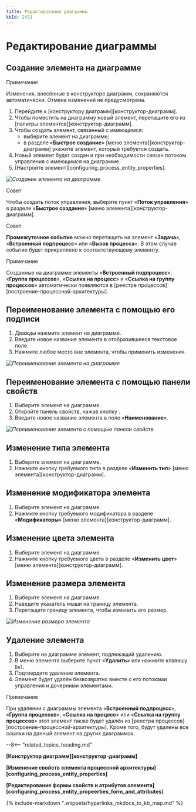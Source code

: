 ```yaml
---
title: Редактирование диаграммы
kbId: 2431
---
```


# Редактирование диаграммы

## Создание элемента на диаграмме

Примечание

Изменения, внесённые в конструкторе диаграмм, сохраняются автоматически. Отмена изменений не предусмотрена.

1. Перейдите к [конструктору диаграмм][конструктор-диаграмм].
2. Чтобы поместить на диаграмму новый элемент, перетащите его из [палитры элементов][конструктор-диаграмм].
3. Чтобы создать элемент, связанный с имеющимся:
    - выберите элемент на диаграмме;
    - в разделе «**Быстрое создание**» [меню элемента][конструктор-диаграмм] укажите элемент, который требуется создать.
4. Новый элемент будет создан и при необходимости связан потоком управления с имеющимся на диаграмме.
5. [Настройте элемент][configuring_process_entity_properties].

_![Создание элемента на диаграмме](https://kb.comindware.ru/assets/edit_diagram_create_element.png)_

Совет

Чтобы создать поток управления, выберите пункт «**Поток управления**» в разделе «**Быстрое создание**» [меню элемента][конструктор-диаграмм].

Совет

**Промежуточное событие** можно перетащить на элемент «**Задача**», «**Встроенный подпроцесс**» или «**Вызов процесса**». В этом случае событие будет прикреплено к соответствующему элементу.

Примечание

Созданные на диаграмме элементы «**Встроенный подпроцесс**», «**Группа процессов**», «**Ссылка на процесс**» и «**Ссылка на группу процессов**» автоматически появляются в [реестре процессов][построение-процессной-архитектуры].

## Переименование элемента с помощью его подписи

1. Дважды нажмите элемент на диаграмме.
2. Введите новое название элемента в отобразившееся текстовое поле.
3. Нажмите любое место вне элемента, чтобы применить изменения.

_![Переименование элемента на диаграмме](https://kb.comindware.ru/assets/process_element_rename.gif)_

## Переименование элемента с помощью панели свойств

1. Выберите элемент на диаграмме.
2. Откройте панель свойств, нажав кнопку *‌*.
3. Введите новое название элемента в поле «**Наименование**».

_![Переименование элемента с помощью панели свойств](https://kb.comindware.ru/assets/process_element_rename_in_properties.png)_

## Изменение типа элемента

1. Выберите элемент на диаграмме.
2. Нажмите кнопку требуемого типа в разделе «**Изменить тип**» [меню элемента][конструктор-диаграмм].

## Изменение модификатора элемента

1. Выберите элемент на диаграмме.
2. Нажмите кнопку требуемого модификатора в разделе «**Модификаторы**» [меню элемента][конструктор-диаграмм].

## Изменение цвета элемента

1. Выберите элемент на диаграмме.
2. Нажмите кнопку требуемого цвета в разделе «**Изменить цвет**» [меню элемента][конструктор-диаграмм].

## Изменение размера элемента

1. Выберите элемент на диаграмме.
2. Наведите указатель мыши на границу элемента.
3. Перетащите границу элемента, чтобы изменить его размер.

_![Изменение размера элемента](https://kb.comindware.ru/assets/process_element_resize.gif)_

## Удаление элемента

1. Выберите на диаграмме элемент, подлежащий удалению.
2. В меню элемента выберите пункт «**Удалить**» или нажмите клавишу `Del`.
3. Подтвердите удаление элемента.
4. Элемент будет удалён безвозвратно вместе с его потоками управления и дочерними элементами.

Примечание

При удалении с диаграммы элемента «**Встроенный подпроцесс**», «**Группа процессов**», «**Ссылка на процесс**» или «**Ссылка на группу процессов**» этот элемент также будет удалён из [реестра процессов][построение-процессной-архитектуры]. Кроме того, будут удалены все ссылки на данный элемент на других диаграммах.

--8<-- "related_topics_heading.md"

**[Конструктор диаграмм][конструктор-диаграмм]**

**[Изменение свойств элемента процессной архитектуры][configuring_process_entity_properties]**

**[Редактирование формы свойств и атрибутов элемента][configuring_process_entity_propeerties_form_and_attributes]**

{% include-markdown ".snippets/hyperlinks_mkdocs_to_kb_map.md" %}
